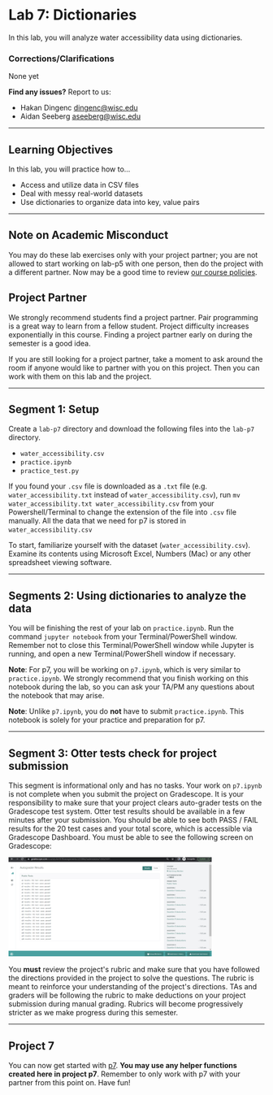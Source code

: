 # Lab 7: Dictionaries

In this lab, you will analyze water accessibility data using dictionaries. 

### Corrections/Clarifications

None yet

**Find any issues?** Report to us:

- Hakan Dingenc <dingenc@wisc.edu>
- Aidan Seeberg <aseeberg@wisc.edu>

------------------------------

## Learning Objectives

In this lab, you will practice how to...
* Access and utilize data in CSV files
* Deal with messy real-world datasets
* Use dictionaries to organize data into key, value pairs

------------------------------
## Note on Academic Misconduct

You may do these lab exercises only with your project partner; you are not allowed to start 
working on lab-p5 with one person, then do the project with a different partner. Now may be a 
good time to review [our course policies](https://cs220.cs.wisc.edu/f22/syllabus.html).


## Project Partner

We strongly recommend students find a project partner. Pair programming is a great way to learn
from a fellow student. Project difficulty increases exponentially in this course. Finding a project 
partner early on during the semester is a good idea.

If you are still looking for a project partner, take a moment to ask around the room if anyone 
would like to partner with you on this project. Then you can work with them on this lab and the 
project.


------------------------------
## Segment 1: Setup

Create a `lab-p7` directory and download the following files into the `lab-p7` directory.

* `water_accessibility.csv`
* `practice.ipynb`
* `practice_test.py`

If you found your `.csv` file is downloaded as a `.txt` file (e.g. `water_accessibility.txt` instead of `water_accessibility.csv`), run `mv water_accessibility.txt water_accessibility.csv` from your Powershell/Terminal to change the extension of the file into `.csv` file manually. All the data that we need for p7 is stored in `water_accessibility.csv`

To start, familiarize yourself with the dataset (`water_accessibility.csv`). Examine its contents using Microsoft Excel, Numbers (Mac) or any other spreadsheet viewing software.

------------------------------

## Segments 2: Using dictionaries to analyze the data

You will be finishing the rest of your lab on `practice.ipynb`. Run the command `jupyter notebook` from your Terminal/PowerShell window. 
Remember not to close this 
Terminal/PowerShell window while Jupyter is running, and open a new Terminal/PowerShell 
window if necessary.

**Note**: For p7, you will be working on `p7.ipynb`, which is very similar to `practice.ipynb`. We 
strongly recommend that you finish working on this notebook during the lab, so you can ask 
your TA/PM any questions about the notebook that may arise.

**Note**: Unlike `p7.ipynb`, you do **not** have to submit `practice.ipynb`. This notebook is solely 
for your practice and preparation for p7.

------------------------------

## Segment 3: Otter tests check for project submission

This segment is informational only and has no tasks. Your work on `p7.ipynb` is not complete when you submit the project on Gradescope. It is your responsibility to make sure that your project clears auto-grader tests on the Gradescope test system. Otter test results should be available in a few minutes after your submission. You should be able to see both PASS / FAIL results for the 20 test cases and your total score, which is accessible via Gradescope Dashboard. You must be able to see the following screen on Gradescope:
    
<img src="images/gradescope.png" width="400">
 
You **must** review the project's rubric and make sure that you have followed the directions provided in the project to solve the questions. The rubric is meant to reinforce your understanding of the project's directions. TAs and graders will be following the rubric to make deductions on your project submission during manual grading. Rubrics will become progressively stricter as we make progress during this semester.

------------------------------

## Project 7

You can now get started with [p7](https://git.doit.wisc.edu/cdis/cs/courses/cs220/cs220-f22-projects/-/tree/main/p7). **You may use any helper functions created here in project p7**. Remember to only work with p7 with your partner from this point on. Have fun!


